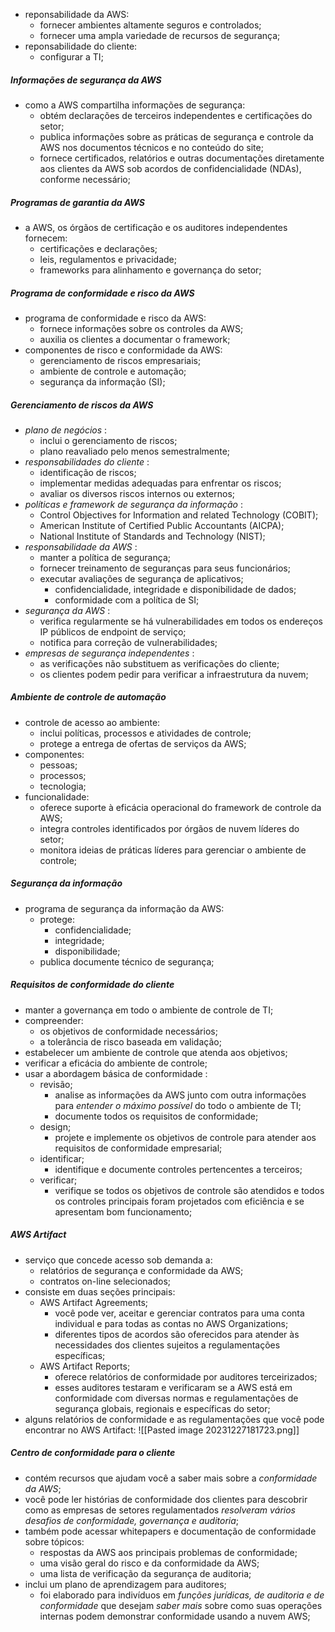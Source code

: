 
- reponsabilidade da AWS:
	- fornecer ambientes altamente seguros e controlados;
	- fornecer uma ampla variedade de recursos de segurança;
- reponsabilidade do cliente:
	- configurar a TI;

##### Informações de segurança da AWS

- como a AWS compartilha informações de segurança:
	- obtém declarações de terceiros independentes e certificações do setor;
	- publica informações sobre as práticas de segurança e controle da AWS nos documentos técnicos e no conteúdo do site;
	- fornece certificados, relatórios e outras documentações diretamente aos clientes da AWS sob acordos de confidencialidade (NDAs), conforme necessário;

##### Programas de garantia da AWS

- a AWS, os órgãos de certificação e os auditores independentes fornecem:
	- certificações e declarações;
	- leis, regulamentos e privacidade;
	- frameworks para alinhamento e governança do setor;

##### Programa de conformidade e risco da AWS

- programa de conformidade e risco da AWS:
	- fornece informações sobre os controles da AWS;
	- auxilia os clientes a documentar o framework;
- componentes de risco e conformidade da AWS:
	- gerenciamento de riscos empresariais;
	- ambiente de controle e automação;
	- segurança da informação (SI);

##### Gerenciamento de riscos da AWS

- *plano de negócios* :
	- inclui o gerenciamento de riscos;
	- plano reavaliado pelo menos semestralmente;
- *responsabilidades do cliente* :
	- identificação de riscos;
	- implementar medidas adequadas para enfrentar os riscos;
	- avaliar os diversos riscos internos ou externos;
- *políticas e framework de segurança da informação* :
	- Control Objectives for Information and related Technology (COBIT);
	- American Institute of Certified Public Accountants (AICPA);
	- National Institute of Standards and Technology (NIST);
- *responsabilidade da AWS* :
	- manter a política de segurança;
	- fornecer treinamento de seguranças para seus funcionários;
	- executar avaliações de segurança de aplicativos;
		- confidencialidade, integridade e disponibilidade de dados;
		- conformidade com a política de SI;
- *segurança da AWS* :
	- verifica regularmente se há vulnerabilidades em todos os endereços IP públicos de endpoint de serviço;
	- notifica para correção de vulnerabilidades;
- *empresas de segurança independentes* :
	- as verificações não substituem as verificações do cliente;
	- os clientes podem pedir para verificar a infraestrutura da nuvem;

##### Ambiente de controle de automação

- controle de acesso ao ambiente:
	- inclui políticas, processos e atividades de controle;
	- protege a entrega de ofertas de serviços da AWS;
- componentes:
	- pessoas;
	- processos;
	- tecnologia;
- funcionalidade:
	- oferece suporte à eficácia operacional do framework de controle da AWS;
	- integra controles identificados por órgãos de nuvem líderes do setor;
	- monitora ideias de práticas líderes para gerenciar o ambiente de controle;

##### Segurança da informação

- programa de segurança da informação da AWS:
	- protege:
		- confidencialidade;
		- integridade;
		- disponibilidade;
	- publica documente técnico de segurança;

##### Requisitos de conformidade do cliente

- manter a governança em todo o ambiente de controle de TI;
- compreender:
	- os objetivos de conformidade necessários;
	- a tolerância de risco baseada em validação;
- estabelecer um ambiente de controle que atenda aos objetivos;
- verificar a eficácia do ambiente de controle;
- usar a abordagem básica de conformidade :
	- revisão;
		- analise as informações da AWS junto com outra informações para *entender o máximo possível* do todo o ambiente de TI;
		- documente todos os requisitos de conformidade;
	- design;
		- projete e implemente os objetivos de controle para atender aos requisitos de conformidade empresarial;
	- identificar;
		- identifique e documente controles pertencentes a terceiros;
	- verificar;
		- verifique se todos os objetivos de controle são atendidos e todos os controles principais foram projetados com eficiência e se apresentam bom funcionamento;
 
##### AWS Artifact

- serviço que concede acesso sob demanda a:
	- relatórios de segurança e conformidade da AWS;
	- contratos on-line selecionados;
- consiste em duas seções principais:
	- AWS Artifact Agreements;
		- você pode ver, aceitar e gerenciar contratos para uma conta individual e para todas as contas no AWS Organizations;
		- diferentes tipos de acordos são oferecidos para atender às necessidades dos clientes sujeitos a regulamentações específicas;
	- AWS Artifact Reports;
		- oferece relatórios de conformidade por auditores terceirizados;
		- esses auditores testaram e verificaram se a AWS está em conformidade com diversas normas e regulamentações de segurança globais, regionais e específicas do setor;
- alguns relatórios de conformidade e as regulamentações que você pode encontrar no AWS Artifact:
![[Pasted image 20231227181723.png]]

##### Centro de conformidade para o cliente

- contém recursos que ajudam você a saber mais sobre a *conformidade da AWS*;
- você pode ler histórias de conformidade dos clientes para descobrir como as empresas de setores regulamentados *resolveram vários desafios de conformidade, governança e auditoria*;
- também pode acessar whitepapers e documentação de conformidade sobre tópicos:
	- respostas da AWS aos principais problemas de conformidade;
	- uma visão geral do risco e da conformidade da AWS;
	- uma lista de verificação da segurança de auditoria;
- inclui um plano de aprendizagem para auditores;
	- foi elaborado para indivíduos em *funções jurídicas, de auditoria e de conformidade* que desejam *saber mais* sobre como suas operações internas podem demonstrar conformidade usando a nuvem AWS;